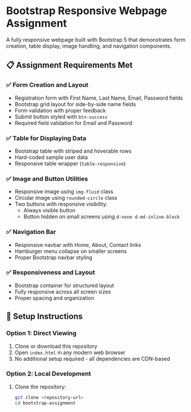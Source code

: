 # Bootstrap Responsive Webpage Assignment

A fully responsive webpage built with Bootstrap 5 that demonstrates form creation, table display, image handling, and navigation components.

## 📋 Assignment Requirements Met

### ✅ Form Creation and Layout
- Registration form with First Name, Last Name, Email, Password fields
- Bootstrap grid layout for side-by-side name fields
- Form validation with proper feedback
- Submit button styled with `btn-success`
- Required field validation for Email and Password

### ✅ Table for Displaying Data
- Bootstrap table with striped and hoverable rows
- Hard-coded sample user data
- Responsive table wrapper (`table-responsive`)

### ✅ Image and Button Utilities
- Responsive image using `img-fluid` class
- Circular image using `rounded-circle` class
- Two buttons with responsive visibility:
  - Always visible button
  - Button hidden on small screens using `d-none d-md-inline-block`

### ✅ Navigation Bar
- Responsive navbar with Home, About, Contact links
- Hamburger menu collapse on smaller screens
- Proper Bootstrap navbar styling

### ✅ Responsiveness and Layout
- Bootstrap container for structured layout
- Fully responsive across all screen sizes
- Proper spacing and organization

## 🚀 Setup Instructions

### Option 1: Direct Viewing
1. Clone or download this repository
2. Open `index.html` in any modern web browser
3. No additional setup required - all dependencies are CDN-based

### Option 2: Local Development
1. Clone the repository:
   ```bash
   git clone <repository-url>
   cd bootstrap-assignment
